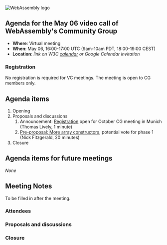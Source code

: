 ![WebAssembly logo](/images/WebAssembly.png)

## Agenda for the May 06 video call of WebAssembly's Community Group

- **Where**: Virtual meeting
- **When**: May 06, 16:00-17:00 UTC (9am-10am PDT, 18:00-19:00 CEST)
- **Location**: *link on W3C [calendar](https://www.w3.org/groups/cg/webassembly/calendar/) or Google Calendar invitation*

### Registration

No registration is required for VC meetings. The meeting is open to CG members only.

## Agenda items

1. Opening
1. Proposals and discussions
   1. Announcement: [Registration](https://github.com/WebAssembly/meetings/blob/main/main/2025/CG-10.md#registration) open for October CG meeting in Munich (Thomas Lively, 1 minute)
   1. [Pre-proposal: More array constructors](https://github.com/WebAssembly/design/issues/1561), potential vote for phase 1 (Nick Fitzgerald, 20 minutes)
1. Closure

## Agenda items for future meetings

*None*

## Meeting Notes

To be filled in after the meeting.

### Attendees

### Proposals and discussions

### Closure

